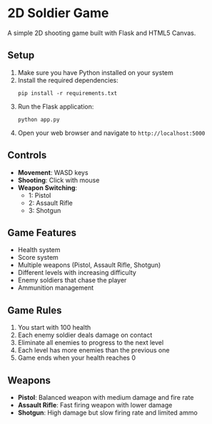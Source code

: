 # 2D Soldier Game

A simple 2D shooting game built with Flask and HTML5 Canvas.

## Setup

1. Make sure you have Python installed on your system
2. Install the required dependencies:
   ```
   pip install -r requirements.txt
   ```
3. Run the Flask application:
   ```
   python app.py
   ```
4. Open your web browser and navigate to `http://localhost:5000`

## Controls

- **Movement**: WASD keys
- **Shooting**: Click with mouse
- **Weapon Switching**:
  - 1: Pistol
  - 2: Assault Rifle
  - 3: Shotgun

## Game Features

- Health system
- Score system
- Multiple weapons (Pistol, Assault Rifle, Shotgun)
- Different levels with increasing difficulty
- Enemy soldiers that chase the player
- Ammunition management

## Game Rules

1. You start with 100 health
2. Each enemy soldier deals damage on contact
3. Eliminate all enemies to progress to the next level
4. Each level has more enemies than the previous one
5. Game ends when your health reaches 0

## Weapons

- **Pistol**: Balanced weapon with medium damage and fire rate
- **Assault Rifle**: Fast firing weapon with lower damage
- **Shotgun**: High damage but slow firing rate and limited ammo 